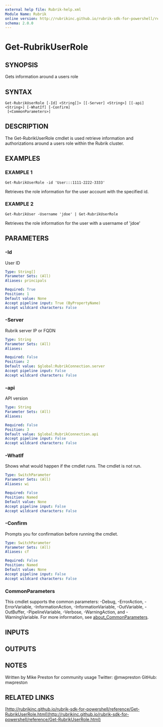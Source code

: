 ```yaml
---
external help file: Rubrik-help.xml
Module Name: Rubrik
online version: http://rubrikinc.github.io/rubrik-sdk-for-powershell/reference/Get-RubrikUserRole.html
schema: 2.0.0
---
```


# Get-RubrikUserRole

## SYNOPSIS
Gets information around a users role

## SYNTAX

```
Get-RubrikUserRole [-Id] <String[]> [[-Server] <String>] [[-api] <String>] [-WhatIf] [-Confirm]
 [<CommonParameters>]
```

## DESCRIPTION
The Get-RubrikUserRole cmdlet is used retrieve information and authorizations around a users role within the Rubrik cluster.

## EXAMPLES

### EXAMPLE 1
```
Get-RubrikUserRole -id 'User:::1111-2222-3333'
```

Retrieves the role information for the user account with the specified id.

### EXAMPLE 2
```
Get-RubrikUser -Username 'jdoe' | Get-RubrikUserRole
```

Retrieves the role information for the user with a username of 'jdoe'

## PARAMETERS

### -Id
User ID

```yaml
Type: String[]
Parameter Sets: (All)
Aliases: principals

Required: True
Position: 1
Default value: None
Accept pipeline input: True (ByPropertyName)
Accept wildcard characters: False
```

### -Server
Rubrik server IP or FQDN

```yaml
Type: String
Parameter Sets: (All)
Aliases:

Required: False
Position: 2
Default value: $global:RubrikConnection.server
Accept pipeline input: False
Accept wildcard characters: False
```

### -api
API version

```yaml
Type: String
Parameter Sets: (All)
Aliases:

Required: False
Position: 3
Default value: $global:RubrikConnection.api
Accept pipeline input: False
Accept wildcard characters: False
```

### -WhatIf
Shows what would happen if the cmdlet runs.
The cmdlet is not run.

```yaml
Type: SwitchParameter
Parameter Sets: (All)
Aliases: wi

Required: False
Position: Named
Default value: None
Accept pipeline input: False
Accept wildcard characters: False
```

### -Confirm
Prompts you for confirmation before running the cmdlet.

```yaml
Type: SwitchParameter
Parameter Sets: (All)
Aliases: cf

Required: False
Position: Named
Default value: None
Accept pipeline input: False
Accept wildcard characters: False
```

### CommonParameters
This cmdlet supports the common parameters: -Debug, -ErrorAction, -ErrorVariable, -InformationAction, -InformationVariable, -OutVariable, -OutBuffer, -PipelineVariable, -Verbose, -WarningAction, and -WarningVariable. For more information, see [about_CommonParameters](http://go.microsoft.com/fwlink/?LinkID=113216).

## INPUTS

## OUTPUTS

## NOTES
Written by Mike Preston for community usage
Twitter: @mwpreston
GitHub: mwpreston

## RELATED LINKS

[http://rubrikinc.github.io/rubrik-sdk-for-powershell/reference/Get-RubrikUserRole.html](http://rubrikinc.github.io/rubrik-sdk-for-powershell/reference/Get-RubrikUserRole.html)

